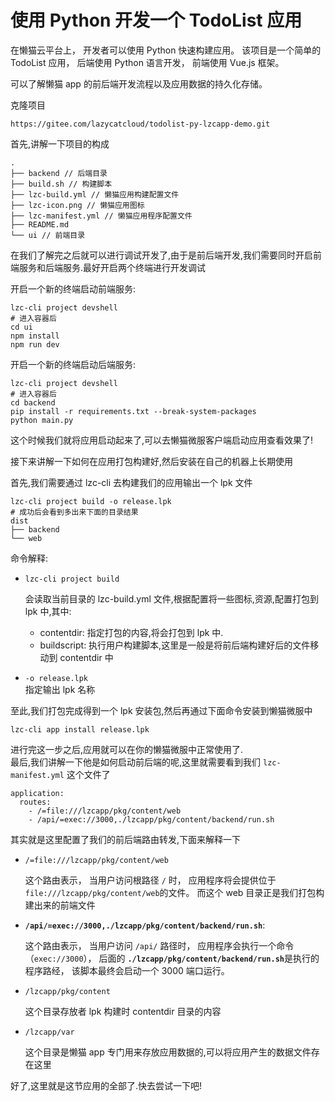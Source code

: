 # 使用 Python 开发一个 TodoList 应用

在懒猫云平台上， 开发者可以使用 Python 快速构建应用。 该项目是一个简单的 TodoList 应用， 后端使用 Python 语言开发， 前端使用 Vue.js 框架。

可以了解懒猫 app 的前后端开发流程以及应用数据的持久化存储。

克隆项目

```shell
https://gitee.com/lazycatcloud/todolist-py-lzcapp-demo.git
```

首先,讲解一下项目的构成

```shell
.
├── backend // 后端目录
├── build.sh // 构建脚本
├── lzc-build.yml // 懒猫应用构建配置文件
├── lzc-icon.png // 懒猫应用图标
├── lzc-manifest.yml // 懒猫应用程序配置文件
├── README.md
└── ui // 前端目录
```

在我们了解完之后就可以进行调试开发了,由于是前后端开发,我们需要同时开启前端服务和后端服务.最好开启两个终端进行开发调试

开启一个新的终端启动前端服务:

```shell
lzc-cli project devshell
# 进入容器后
cd ui
npm install
npm run dev
```

开启一个新的终端启动后端服务:

```shell
lzc-cli project devshell
# 进入容器后
cd backend
pip install -r requirements.txt --break-system-packages
python main.py
```

这个时候我们就将应用启动起来了,可以去懒猫微服客户端启动应用查看效果了!

接下来讲解一下如何在应用打包构建好,然后安装在自己的机器上长期使用

首先,我们需要通过 lzc-cli 去构建我们的应用输出一个 lpk 文件

```shell
lzc-cli project build -o release.lpk
# 成功后会看到多出来下面的目录结果
dist
├── backend
└── web
```

命令解释:

- ​`lzc-cli project build`​

  会读取当前目录的 lzc-build.yml 文件,根据配置将一些图标,资源,配置打包到 lpk 中,其中:

  - contentdir: 指定打包的内容,将会打包到 lpk 中.
  - buildscript: 执行用户构建脚本,这里是一般是将前后端构建好后的文件移动到 contentdir 中

- ​`-o release.lpk`​<br />指定输出 lpk 名称

至此,我们打包完成得到一个 lpk 安装包,然后再通过下面命令安装到懒猫微服中

```shell
lzc-cli app install release.lpk
```

进行完这一步之后,应用就可以在你的懒猫微服中正常使用了.<br />最后,我们讲解一下他是如何启动前后端的呢,这里就需要看到我们 `lzc-manifest.yml`​ 这个文件了

```shell
application:
  routes:
    - /=file:///lzcapp/pkg/content/web
    - /api/=exec://3000,./lzcapp/pkg/content/backend/run.sh
```

其实就是这里配置了我们的前后端路由转发,下面来解释一下

- ​`/=file:///lzcapp/pkg/content/web`​

  这个路由表示， 当用户访问根路径 `/`​ 时， 应用程序将会提供位于 `file:///lzcapp/pkg/content/web`​ 的文件。 而这个 web 目录正是我们打包构建出来的前端文件

- ​**`/api/=exec://3000,./lzcapp/pkg/content/backend/run.sh`**​:

  这个路由表示， 当用户访问 `/api/`​ 路径时， 应用程序会执行一个命令（`exec://3000`​）， 后面的 **`./lzcapp/pkg/content/backend/run.sh`**​ 是执行的程序路经， 该脚本最终会启动一个 3000 端口运行。

- ​`/lzcapp/pkg/content`​

  这个目录存放者 lpk 构建时 contentdir 目录的内容

- ​`/lzcapp/var`​

  这个目录是懒猫 app 专门用来存放应用数据的,可以将应用产生的数据文件存在这里

好了,这里就是这节应用的全部了.快去尝试一下吧!
‍
